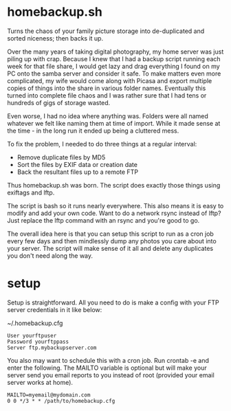 homebackup.sh
=============

Turns the chaos of your family picture storage into de-duplicated and sorted niceness; then backs it up.


Over the many years of taking digital photography, my home server was just piling up with crap.  Because I knew that I had a backup script running each week for that file share, I would get lazy and drag everything I found on my PC onto the samba server and consider it safe. To make matters even more complicated, my wife would come along with Picasa and export multiple copies of things into the share in various folder names.  Eventually this turned into complete file chaos and I was rather sure that I had tens or hundreds of gigs of storage wasted.  

Even worse, I had no idea where anything was.  Folders were all named whatever we felt like naming them at time of import.  While it made sense at the time - in the long run it ended up being a cluttered mess.

To fix the problem, I needed to do three things at a regular interval:
* Remove duplicate files by MD5
* Sort the files by EXIF data or creation date
* Back the resultant files up to a remote FTP

Thus homebackup.sh was born.  The script does exactly those things using exiftags and lftp.

The script is bash so it runs nearly everywhere.  This also means it is easy to modify and add your own code.  Want to do a network rsync instead of lftp?  Just replace the lftp command with an rsync and you're good to go.

The overall idea here is that you can setup this script to run as a cron job every few days and then mindlessly dump any photos you care about into your server.  The script will make sense of it all and delete any duplicates you don't need along the way.



setup
=====

Setup is straightforward. All you need to do is make a config with your FTP server credentials in it like below:

~/.homebackup.cfg
```
User yourftpuser
Password yourftppass
Server ftp.mybackupserver.com
```


You also may want to schedule this with a cron job.  Run crontab -e and enter the following.  The MAILTO variable is optional but will make your server send you email reports to you instead of root (provided your email server works at home).

```
MAILTO=myemail@mydomain.com
0 0 */3 * * /path/to/homebackup.cfg
```
